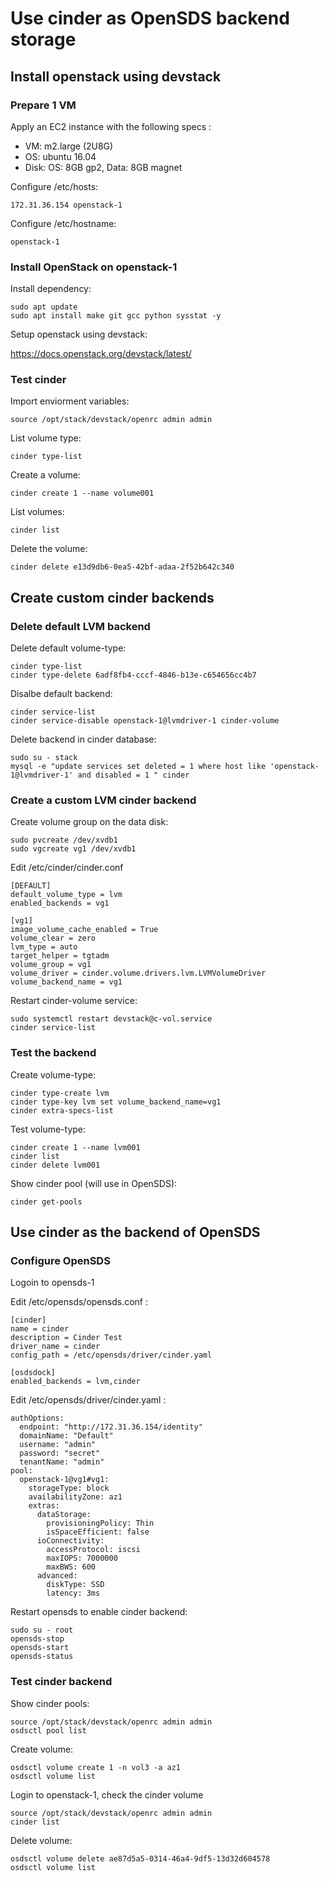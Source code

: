 # Use cinder as OpenSDS backend storage

## Install openstack using devstack

### Prepare 1 VM

Apply an EC2 instance with the following specs :
- VM: m2.large (2U8G)
- OS: ubuntu 16.04
- Disk: OS: 8GB gp2, Data: 8GB magnet

Configure /etc/hosts:

```shell
172.31.36.154 openstack-1
```

Configure /etc/hostname:

```shell
openstack-1
```

### Install OpenStack on openstack-1

Install dependency:

```shell
sudo apt update
sudo apt install make git gcc python sysstat -y
```

Setup openstack using devstack: 

https://docs.openstack.org/devstack/latest/


### Test cinder

Import enviorment variables:

```shell
source /opt/stack/devstack/openrc admin admin
```

List volume type:

```shell
cinder type-list
```

Create a volume:

```shell
cinder create 1 --name volume001
```

List volumes:

```shell
cinder list
```

Delete the volume:

```shell
cinder delete e13d9db6-0ea5-42bf-adaa-2f52b642c340
```

## Create custom cinder backends

### Delete default LVM backend

Delete default volume-type:

```shell
cinder type-list
cinder type-delete 6adf8fb4-cccf-4846-b13e-c654656cc4b7
```

Disalbe default backend:

```shell
cinder service-list
cinder service-disable openstack-1@lvmdriver-1 cinder-volume
```


Delete backend in cinder database:

```shell
sudo su - stack
mysql -e "update services set deleted = 1 where host like 'openstack-1@lvmdriver-1' and disabled = 1 " cinder
```

### Create a custom LVM cinder backend

Create volume group on the data disk:

```shell
sudo pvcreate /dev/xvdb1
sudo vgcreate vg1 /dev/xvdb1
```

Edit /etc/cinder/cinder.conf

```shell
[DEFAULT]
default_volume_type = lvm
enabled_backends = vg1

[vg1]
image_volume_cache_enabled = True
volume_clear = zero
lvm_type = auto
target_helper = tgtadm
volume_group = vg1
volume_driver = cinder.volume.drivers.lvm.LVMVolumeDriver
volume_backend_name = vg1
```


Restart cinder-volume service:

```shell
sudo systemctl restart devstack@c-vol.service
cinder service-list
```

### Test the backend

Create volume-type:

```shell
cinder type-create lvm
cinder type-key lvm set volume_backend_name=vg1
cinder extra-specs-list
```

Test volume-type:

```shell
cinder create 1 --name lvm001
cinder list
cinder delete lvm001
```

Show cinder pool (will use in OpenSDS):

```shell
cinder get-pools
```
 

## Use cinder as the backend of OpenSDS

### Configure OpenSDS

Logoin to opensds-1

Edit /etc/opensds/opensds.conf :

```shell
[cinder]
name = cinder
description = Cinder Test
driver_name = cinder
config_path = /etc/opensds/driver/cinder.yaml

[osdsdock]
enabled_backends = lvm,cinder
```

Edit /etc/opensds/driver/cinder.yaml :

```shell
authOptions:
  endpoint: "http://172.31.36.154/identity"
  domainName: "Default"
  username: "admin"
  password: "secret"
  tenantName: "admin"
pool:
  openstack-1@vg1#vg1:
    storageType: block
    availabilityZone: az1
    extras:
      dataStorage:
        provisioningPolicy: Thin
        isSpaceEfficient: false
      ioConnectivity:
        accessProtocol: iscsi
        maxIOPS: 7000000
        maxBWS: 600
      advanced:
        diskType: SSD
        latency: 3ms
```

Restart opensds to enable cinder backend:

```shell
sudo su - root
opensds-stop
opensds-start
opensds-status
```

### Test cinder backend

Show cinder pools:

```shell
source /opt/stack/devstack/openrc admin admin
osdsctl pool list
```

Create volume:

```shell
osdsctl volume create 1 -n vol3 -a az1
osdsctl volume list
```

Login to openstack-1, check the cinder volume
```shell
source /opt/stack/devstack/openrc admin admin
cinder list
```

Delete volume:

```shell
osdsctl volume delete ae87d5a5-0314-46a4-9df5-13d32d604578
osdsctl volume list
```